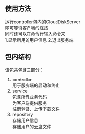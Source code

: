 ## 使用方法  
运行controller包内的CloudDiskServer    
即可等待客户端的连接  
同时还可以在命令行输入命令来  
1.显示所用的用户信息 2.退出服务端  

## 包内结构
该包共包含三部分：
1. controller  
用于服务端的启动和终止
2. service  
包含所有业务代码  
为客户端提供服务  
注册登录、上传下载文件  
3. repository  
存储用户信息  
存储用户的云盘文件  
